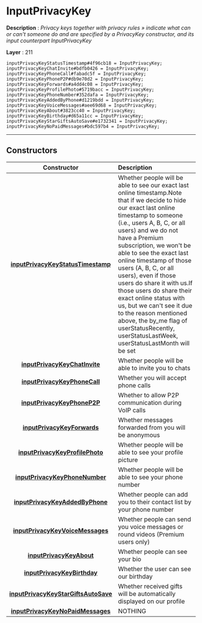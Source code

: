 # InputPrivacyKey

**Description** : *Privacy keys together with privacy rules &raquo; indicate what can or can&#039;t someone do and are specified by a PrivacyKey constructor, and its input counterpart InputPrivacyKey*

**Layer** : 211

```tl
inputPrivacyKeyStatusTimestamp#4f96cb18 = InputPrivacyKey;
inputPrivacyKeyChatInvite#bdfb0426 = InputPrivacyKey;
inputPrivacyKeyPhoneCall#fabadc5f = InputPrivacyKey;
inputPrivacyKeyPhoneP2P#db9e70d2 = InputPrivacyKey;
inputPrivacyKeyForwards#a4dd4c08 = InputPrivacyKey;
inputPrivacyKeyProfilePhoto#5719bacc = InputPrivacyKey;
inputPrivacyKeyPhoneNumber#352dafa = InputPrivacyKey;
inputPrivacyKeyAddedByPhone#d1219bdd = InputPrivacyKey;
inputPrivacyKeyVoiceMessages#aee69d68 = InputPrivacyKey;
inputPrivacyKeyAbout#3823cc40 = InputPrivacyKey;
inputPrivacyKeyBirthday#d65a11cc = InputPrivacyKey;
inputPrivacyKeyStarGiftsAutoSave#e1732341 = InputPrivacyKey;
inputPrivacyKeyNoPaidMessages#bdc597b4 = InputPrivacyKey;
```

---

## Constructors

| Constructor | Description |
| :---: | :--- |
| [**inputPrivacyKeyStatusTimestamp**](constructor/inputPrivacyKeyStatusTimestamp) | Whether people will be able to see our exact last online timestamp.Note that if we decide to hide our exact last online timestamp to someone (i.e., users A, B, C, or all users) and we do not have a Premium subscription, we won't be able to see the exact last online timestamp of those users (A, B, C, or all users), even if those users do share it with us.If those users do share their exact online status with us, but we can't see it due to the reason mentioned above, the by_me flag of userStatusRecently, userStatusLastWeek, userStatusLastMonth will be set |
| [**inputPrivacyKeyChatInvite**](constructor/inputPrivacyKeyChatInvite) | Whether people will be able to invite you to chats |
| [**inputPrivacyKeyPhoneCall**](constructor/inputPrivacyKeyPhoneCall) | Whether you will accept phone calls |
| [**inputPrivacyKeyPhoneP2P**](constructor/inputPrivacyKeyPhoneP2P) | Whether to allow P2P communication during VoIP calls |
| [**inputPrivacyKeyForwards**](constructor/inputPrivacyKeyForwards) | Whether messages forwarded from you will be anonymous |
| [**inputPrivacyKeyProfilePhoto**](constructor/inputPrivacyKeyProfilePhoto) | Whether people will be able to see your profile picture |
| [**inputPrivacyKeyPhoneNumber**](constructor/inputPrivacyKeyPhoneNumber) | Whether people will be able to see your phone number |
| [**inputPrivacyKeyAddedByPhone**](constructor/inputPrivacyKeyAddedByPhone) | Whether people can add you to their contact list by your phone number |
| [**inputPrivacyKeyVoiceMessages**](constructor/inputPrivacyKeyVoiceMessages) | Whether people can send you voice messages or round videos (Premium users only) |
| [**inputPrivacyKeyAbout**](constructor/inputPrivacyKeyAbout) | Whether people can see your bio |
| [**inputPrivacyKeyBirthday**](constructor/inputPrivacyKeyBirthday) | Whether the user can see our birthday |
| [**inputPrivacyKeyStarGiftsAutoSave**](constructor/inputPrivacyKeyStarGiftsAutoSave) | Whether received gifts will be automatically displayed on our profile |
| [**inputPrivacyKeyNoPaidMessages**](constructor/inputPrivacyKeyNoPaidMessages) | NOTHING |